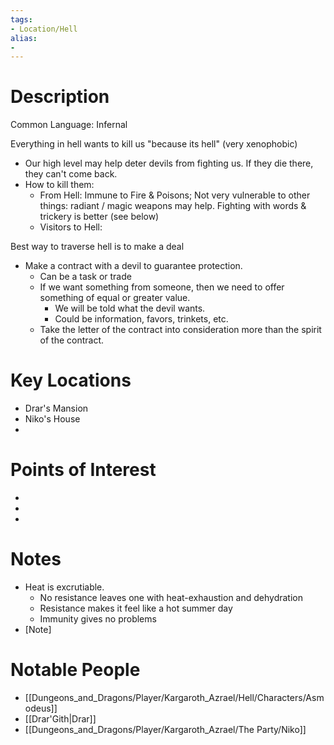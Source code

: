 ```yaml
---
tags:
- Location/Hell
alias:
- 
---
```


# Description
Common Language: Infernal

Everything in hell wants to kill us "because its hell" (very xenophobic)
- Our high level may help deter devils from fighting us. If they die there, they can't come back. 
- How to kill them:
	- From Hell: Immune to Fire & Poisons; Not very vulnerable to other things: radiant / magic weapons may help. Fighting with words & trickery is better (see below)
	- Visitors to Hell: 

Best way to traverse hell is to make a deal
- Make a contract with a devil to guarantee protection. 
	- Can be a task or trade
	- If we want something from someone, then we need to offer something of equal or greater value. 
		- We will be told what the devil wants. 
		- Could be information, favors, trinkets, etc. 
	- Take the letter of the contract into consideration more than the spirit of the contract. 

# Key Locations
- Drar's Mansion
- Niko's House
- [Location 3]: [Description/Notes]

# Points of Interest
- [POI 1]: [Description/Notes]
- [POI 2]: [Description/Notes]
- [POI 3]: [Description/Notes]

# Notes
- Heat is excrutiable. 
	- No resistance leaves one with heat-exhaustion and dehydration
	- Resistance makes it feel like a hot summer day
	- Immunity gives no problems
- [Note]

# Notable People
- [[Dungeons_and_Dragons/Player/Kargaroth_Azrael/Hell/Characters/Asmodeus]]
- [[Drar'Gith|Drar]]
- [[Dungeons_and_Dragons/Player/Kargaroth_Azrael/The Party/Niko]]